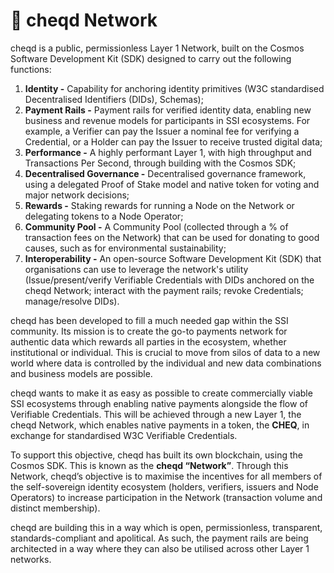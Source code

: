 # 🔘 cheqd Network

cheqd is a public, permissionless Layer 1 Network, built on the Cosmos Software Development Kit (SDK) designed to carry out the following functions:

1. **Identity -** Capability for anchoring identity primitives (W3C standardised Decentralised Identifiers (DIDs), Schemas);
2. **Payment Rails -** Payment rails for verified identity data, enabling new business and revenue models for participants in SSI ecosystems. For example, a Verifier can pay the Issuer a nominal fee for verifying a Credential, or a Holder can pay the Issuer to receive trusted digital data;
3. **Performance  -** A highly performant Layer 1, with high throughput and Transactions Per Second, through building with the Cosmos SDK;
4. **Decentralised Governance -** Decentralised governance framework, using a delegated Proof of Stake model and native token for voting and major network decisions;
5. **Rewards -** Staking rewards for running a Node on the Network or delegating tokens to a Node Operator;
6. **Community Pool -** A Community Pool (collected through a % of transaction fees on the Network) that can be used for donating to good causes, such as for environmental sustainability;
7. **Interoperability -** An open-source Software Development Kit (SDK) that organisations can use to leverage the network's utility (Issue/present/verify Verifiable Credentials with DIDs anchored on the cheqd Network; interact with the payment rails; revoke Credentials; manage/resolve DIDs).&#x20;

cheqd has been developed to fill a much needed gap within the SSI community. Its mission is to create the go-to payments network for authentic data which rewards all parties in the ecosystem, whether institutional or individual. This is crucial to move from silos of data to a new world where data is controlled by the individual and new data combinations and business models are possible.

cheqd wants to make it as easy as possible to create commercially viable SSI ecosystems through enabling native payments alongside the flow of Verifiable Credentials. This will be achieved through a new Layer 1, the cheqd Network, which enables native payments in a token, the **CHEQ**, in exchange for standardised W3C Verifiable Credentials. ‌

To support this objective, cheqd has built its own blockchain, using the Cosmos SDK. This is known as the **cheqd “Network”**. Through this Network, cheqd’s objective is to maximise the incentives for all members of the self-sovereign identity ecosystem (holders, verifiers, issuers and Node Operators) to increase participation in the Network (transaction volume and distinct membership).&#x20;

cheqd are building this in a way which is open, permissionless, transparent, standards-compliant and apolitical. As such, the payment rails are being architected in a way where they can also be utilised across other Layer 1 networks.&#x20;
